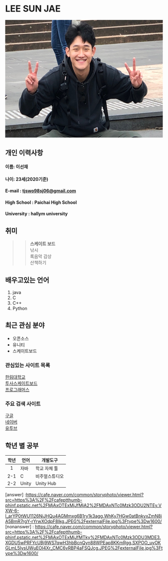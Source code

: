 #  LEE SUN JAE 

<img src=myNameIsSunJaeLee.jpg width=550 height = 375>  

## 개인 이력사항  
#### 이름: 이선재  
#### 나이: 23세(2020기준)  
#### E-mail : tjswo98sj06@gmail.com
#### High School : Paichai High School
#### University : hallym university

## 취미  
>> **스케이트 보드**  
>> 낚시  
>> 록음악 감상  
>> 산책하기  

## 배우고있는 언어  
1. java  
2. C  
3. C++  
4. Python

## 최근 관심 분야  
* 오픈소스  
* 유니티
* 스케이트보드  


### 관심있는 사이트 목록  
[한림대학교][hallym]  
[투사스케이트보드][tussa]  
[프로그래머스][programmers]

### 주요 검색 사이트  
[구글][google]  
[네이버][naver]  
[유투브][youtube]

## 학년 별 공부
|학년|언어|개발도구|
|:---:|---|-----|
|1|자바|학교 자체 툴|
|2-1|C|비주얼스튜디오|
|2-2|Unity|Unity Hub|


[eclipse]: http://www.eclipse.org
[google]: http://www.google.com  
[naver]: http://www.naver.com
[hallym]: http://www.hallym.ac.kr
[tussa]: http://skateboardtussa.com/
[youtube]: https://www.youtube.com/
[programmers]: https://programmers.co.kr/
[answer] :https://cafe.naver.com/common/storyphoto/viewer.html?src=https%3A%2F%2Fcafeptthumb-phinf.pstatic.net%2FMjAxOTExMjJfMjA2%2FMDAxNTc0Mzk3ODU2NTEy.VXW-6-l_arYP0tWU1126NiJHQu4AGMmxg6B1ry1k3agg.WhKy7HGw0atBnkyxZmN8iA5BmR7rgY-rYrwXOdpF8Ikg.JPEG%2FexternalFile.jpg%3Ftype%3Dw1600/
[nonanswer] : https://cafe.naver.com/common/storyphoto/viewer.html?src=https%3A%2F%2Fcafeptthumb-phinf.pstatic.net%2FMjAxOTExMjJfMTky%2FMDAxNTc0Mzk3ODU3MDE3.XGDU5wPRFYcUBj9WS7qwH3hbBcnQyn88WPEap8KKmRgg.SXPOO_uyOKGLmL5IysUWuEOI4Xr_CMC6vRBP4aFSQJcg.JPEG%2FexternalFile.jpg%3Ftype%3Dw1600/
